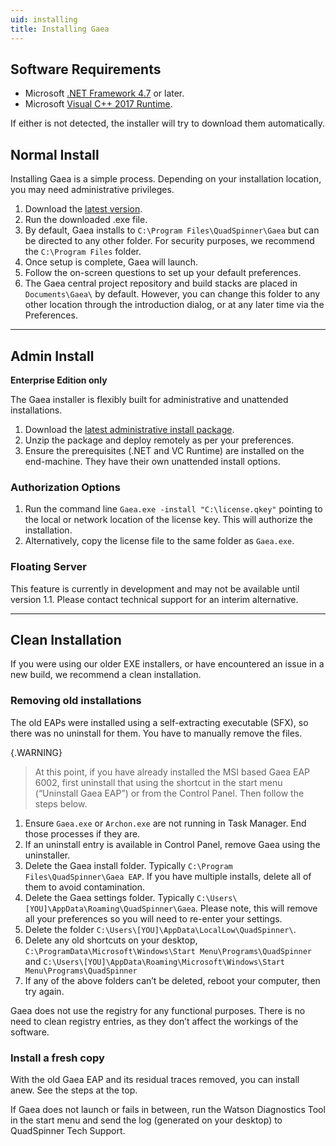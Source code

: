 ```yaml
---
uid: installing
title: Installing Gaea
---
```


## Software Requirements
- Microsoft [.NET Framework 4.7](https://support.microsoft.com/en-us/help/3186497/the-net-framework-4-7-offline-installer-for-windows) or later.
- Microsoft [Visual C++ 2017 Runtime](https://aka.ms/vs/15/release/vc_redist.x64.exe).

If either is not detected, the installer will try to download them automatically.

## Normal Install
Installing Gaea is a simple process. Depending on your installation location, you may need administrative privileges.

1. Download the [latest version](http://quadspinner.com/gaea/download).
2. Run the downloaded .exe file.
3. By default, Gaea installs to `C:\Program Files\QuadSpinner\Gaea` but can be directed to any other folder. For security purposes, we recommend the `C:\Program Files` folder.
4. Once setup is complete, Gaea will launch.
5. Follow the on-screen questions to set up your default preferences.
6. The Gaea central project repository and build stacks are placed in `Documents\Gaea\` by default. However, you can change this folder to any other location through the introduction dialog, or at any later time via the Preferences.

---

## Admin Install
**Enterprise Edition only**

The Gaea installer is flexibly built for administrative and unattended installations.

1. Download the [latest administrative install package](http://quadspinner.com/gaea/download).
2. Unzip the package and deploy remotely as per your preferences.
3. Ensure the prerequisites (.NET and VC Runtime) are installed on the end-machine. They have their own unattended install options.

### Authorization Options
1. Run the command line `Gaea.exe -install "C:\license.qkey"` pointing to the local or network location of the license key. This will authorize the installation.
2. Alternatively, copy the license file to the same folder as `Gaea.exe`.

### Floating Server
This feature is currently in development and may not be available until version 1.1. Please contact technical support for an interim alternative.

---

## Clean Installation

If you were using our older EXE installers, or have encountered an issue in a new build, we recommend a clean installation.

### Removing old installations
The old EAPs were installed using a self-extracting executable (SFX), so there was no uninstall for them. You have to manually remove the files.

{.WARNING} 
> At this point, if you have already installed the MSI based Gaea EAP 6002, first uninstall that using the shortcut in the start menu (“Uninstall Gaea EAP”) or from the Control Panel. Then follow the steps below.

1. Ensure `Gaea.exe` or `Archon.exe` are not running in Task Manager. End those processes if they are.
2. If an uninstall entry is available in Control Panel, remove Gaea using the uninstaller.
3. Delete the Gaea install folder. Typically `C:\Program Files\QuadSpinner\Gaea EAP`. If you have multiple installs, delete all of them to avoid contamination.
4. Delete the Gaea settings folder. Typically `C:\Users\[YOU]\AppData\Roaming\QuadSpinner\Gaea`. Please note, this will remove all your preferences so you will need to re-enter your settings.
5. Delete the folder `C:\Users\[YOU]\AppData\LocalLow\QuadSpinner\`.
6. Delete any old shortcuts on your desktop, `C:\ProgramData\Microsoft\Windows\Start Menu\Programs\QuadSpinner` and `C:\Users\[YOU]\AppData\Roaming\Microsoft\Windows\Start Menu\Programs\QuadSpinner`
7. If any of the above folders can’t be deleted, reboot your computer, then try again.

Gaea does not use the registry for any functional purposes. There is no need to clean registry entries, as they don’t affect the workings of the software.

### Install a fresh copy

With the old Gaea EAP and its residual traces removed, you can install anew. See the steps at the top.

If Gaea does not launch or fails in between, run the Watson Diagnostics Tool in the start menu and send the log (generated on your desktop) to QuadSpinner Tech Support.